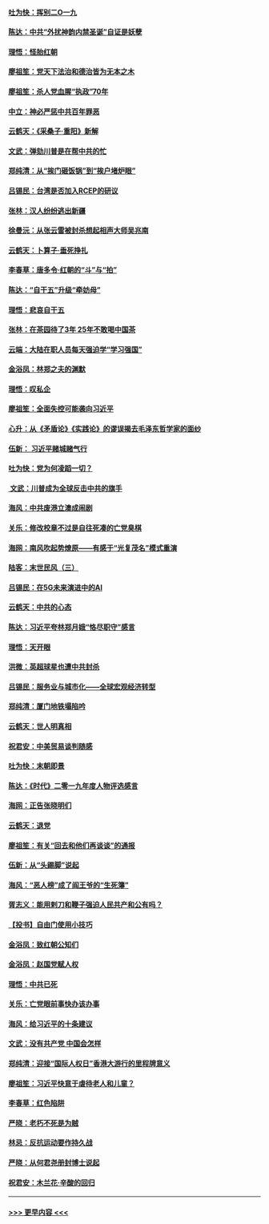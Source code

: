 #### [吐为快：挥别二O一九](../pages/nsc993/n11748411.md?t=12271333) 
#### [陈达：中共“外扰神韵内禁圣诞”自证是妖孽](../pages/nsc993/n11748226.md?t=12271333) 
#### [理悟：怪胎红朝](../pages/nsc993/n11748206.md?t=12271333) 
#### [廖祖笙：党天下法治和德治皆为无本之木](../pages/nsc993/n11748135.md?t=12271333) 
#### [廖祖笙：杀人党血腥“执政”70年](../pages/nsc993/n11745144.md?t=12271333) 
#### [中立：神必严惩中共百年罪恶](../pages/nsc993/n11744970.md?t=12271333) 
#### [云鹤天：《采桑子‧重阳》新解](../pages/nsc993/n11744948.md?t=12271333) 
#### [文武：弹劾川普是在帮中共的忙](../pages/nsc993/n11744758.md?t=12271333) 
#### [郑纯清：从“挨门砸饭锅”到“挨户堵炉眼”](../pages/nsc993/n11744745.md?t=12271333) 
#### [吕锡民：台湾是否加入RCEP的研议](../pages/nsc993/n11744701.md?t=12271333) 
#### [张林：汉人纷纷逃出新疆](../pages/nsc993/n11743530.md?t=12271333) 
#### [徐曼沅：从张云雷被封杀想起相声大师吴兆南](../pages/nsc993/n11741816.md?t=12271333) 
#### [云鹤天：卜算子‧垂死挣扎](../pages/nsc993/n11739956.md?t=12271333) 
#### [李春草：唐多令‧红朝的“斗”与“拍”](../pages/nsc993/n11739830.md?t=12271333) 
#### [陈达：“自干五”升级“牵妨母”](../pages/nsc993/n11739724.md?t=12271333) 
#### [理悟：悲哀自干五](../pages/nsc993/n11739547.md?t=12271333) 
#### [张林：在茶园待了3年 25年不敢喝中国茶](../pages/nsc993/n11739240.md?t=12271333) 
#### [云端：大陆在职人员每天强迫学“学习强国”](../pages/nsc993/n11738735.md?t=12271333) 
#### [金浴凤：林郑之夫的渊默](../pages/nsc993/n11737735.md?t=12271333) 
#### [理悟：叹私企](../pages/nsc993/n11737715.md?t=12271333) 
#### [廖祖笙：全面失控可能袭向习近平](../pages/nsc993/n11737704.md?t=12271333) 
#### [心升：从《矛盾论》《实践论》的谬误揭去毛泽东哲学家的面纱](../pages/nsc993/n11736962.md?t=12271333) 
#### [伍新： 习近平赌城赌气行](../pages/nsc993/n11736929.md?t=12271333) 
#### [吐为快：党为何凌蹈一切？](../pages/nsc993/n11736915.md?t=12271333) 
#### [ 文武：川普成为全球反击中共的旗手](../pages/nsc993/n11736882.md?t=12271333) 
#### [海风：中共废港立澳成闹剧](../pages/nsc993/n11735857.md?t=12271333) 
#### [关乐：修改校章不过是自往死凑的亡党臭棋](../pages/nsc993/n11735097.md?t=12271333) 
#### [海网：南风吹起势燎原——有感于“光复茂名”模式重演](../pages/nsc993/n11732308.md?t=12271333) 
#### [陆客：末世民风（三）](../pages/nsc993/n11732211.md?t=12271333) 
#### [吕锡民：在5G未来演进中的AI](../pages/nsc993/n11730010.md?t=12271333) 
#### [云鹤天：中共的心态](../pages/nsc993/n11729906.md?t=12271333) 
#### [陈达：习近平夸林郑月娥“恪尽职守”感言](../pages/nsc993/n11729881.md?t=12271333) 
#### [理悟：天开眼](../pages/nsc993/n11729699.md?t=12271333) 
#### [洪微：英超球星也遭中共封杀](../pages/nsc993/n11727243.md?t=12271333) 
#### [吕锡民：服务业与城市化——全球宏观经济转型](../pages/nsc993/n11725845.md?t=12271333) 
#### [郑纯清：厦门地铁塌陷吟](../pages/nsc993/n11725813.md?t=12271333) 
#### [云鹤天：世人明真相](../pages/nsc993/n11725621.md?t=12271333) 
#### [祝君安：中美贸易谈判随感](../pages/nsc993/n11725609.md?t=12271333) 
#### [吐为快：末朝即景](../pages/nsc993/n11723365.md?t=12271333) 
#### [陈达：《时代》二零一九年度人物评选感言](../pages/nsc993/n11723337.md?t=12271333) 
#### [海网：正告张晓明们](../pages/nsc993/n11723228.md?t=12271333) 
#### [云鹤天：退党](../pages/nsc993/n11723056.md?t=12271333) 
#### [廖祖笙：有关“回去和他们再谈谈”的通报](../pages/nsc993/n11722442.md?t=12271333) 
#### [伍新：从“头踢脚”说起](../pages/nsc993/n11722429.md?t=12271333) 
#### [海风：“恶人榜”成了阎王爷的“生死簿”](../pages/nsc993/n11722272.md?t=12271333) 
#### [胥志义：能用剌刀和鞭子强迫人民共产和公有吗？](../pages/nsc993/n11720569.md?t=12271333) 
#### [【投书】自由门使用小技巧](../pages/nsc993/n11720180.md?t=12271333) 
#### [金浴凤：致红朝公知们](../pages/nsc993/n11720563.md?t=12271333) 
#### [金浴凤：赵国党赋人权](../pages/nsc993/n11720533.md?t=12271333) 
#### [理悟：中共已死](../pages/nsc993/n11720233.md?t=12271333) 
#### [关乐：亡党眼前事快办该办事](../pages/nsc993/n11719160.md?t=12271333) 
#### [海风：给习近平的十条建议](../pages/nsc993/n11717616.md?t=12271333) 
#### [文武：没有共产党 中国会怎样](../pages/nsc993/n11717584.md?t=12271333) 
#### [郑纯清：迎接“国际人权日”香港大游行的里程牌意义](../pages/nsc993/n11717417.md?t=12271333) 
#### [廖祖笙：习近平快意于虐待老人和儿童？](../pages/nsc993/n11715313.md?t=12271333) 
#### [李春草：红色陷阱](../pages/nsc993/n11715029.md?t=12271333) 
#### [严晓：老朽不死是为贼](../pages/nsc993/n11712910.md?t=12271333) 
#### [林忌：反抗运动要作持久战](../pages/nsc993/n11712623.md?t=12271333) 
#### [严晓：从何君尧册封博士说起](../pages/nsc993/n11712465.md?t=12271333) 
#### [祝君安：木兰花·辛酸的回归](../pages/nsc993/n11712381.md?t=12271333) 

----
#### [ >>> 更早内容 <<< ](../indexes/nsc993-earlier.md)
